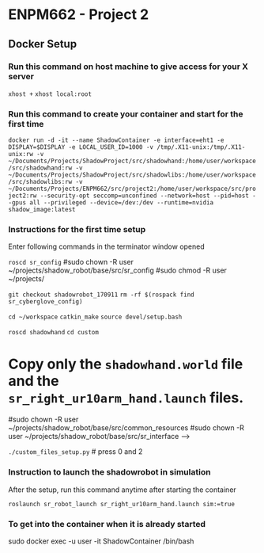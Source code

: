 # ENPM662 - Project 2


## Docker Setup

### Run this command on host machine to give access for your X server
`xhost +`
`xhost local:root`

### Run this command to create your container and start for the first time
`docker run -d -it --name ShadowContainer -e interface=eht1 -e DISPLAY=$DISPLAY -e LOCAL_USER_ID=1000 -v /tmp/.X11-unix:/tmp/.X11-unix:rw -v ~/Documents/Projects/ShadowProject/src/shadowhand:/home/user/workspace/src/shadowhand:rw -v ~/Documents/Projects/ShadowProject/src/shadowlibs:/home/user/workspace/src/shadowlibs:rw -v ~/Documents/Projects/ENPM662/src/project2:/home/user/workspace/src/project2:rw --security-opt seccomp=unconfined --network=host --pid=host --gpus all --privileged --device=/dev:/dev --runtime=nvidia shadow_image:latest`

### Instructions for the first time setup

Enter following commands in the terminator window opened

`roscd sr_config`
#sudo chown -R user ~/projects/shadow_robot/base/src/sr_config
#sudo chmod -R user ~/projects/ 

`git checkout shadowrobot_170911`
`rm -rf $(rospack find sr_cyberglove_config)`

`cd ~/workspace`
`catkin_make`
`source devel/setup.bash`


`roscd shadowhand`
`cd custom`
# Copy only the `shadowhand.world` file and the `sr_right_ur10arm_hand.launch` files.
#sudo chown -R user ~/projects/shadow_robot/base/src/common_resources
#sudo chown -R user ~/projects/shadow_robot/base/src/sr_interface -->

`./custom_files_setup.py` # press 0 and 2

### Instruction to launch the shadowrobot in simulation

After the setup, run this command anytime after starting the container 

`roslaunch sr_robot_launch sr_right_ur10arm_hand.launch sim:=true`

### To get into the container when it is already started 
sudo docker exec -u user -it ShadowContainer /bin/bash

